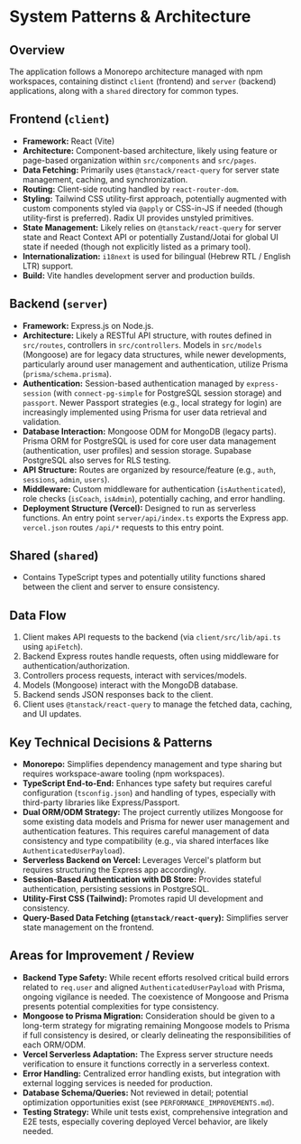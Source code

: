 # System Patterns & Architecture

## Overview

The application follows a Monorepo architecture managed with npm workspaces, containing distinct `client` (frontend) and `server` (backend) applications, along with a `shared` directory for common types.

## Frontend (`client`)

*   **Framework:** React (Vite)
*   **Architecture:** Component-based architecture, likely using feature or page-based organization within `src/components` and `src/pages`.
*   **Data Fetching:** Primarily uses `@tanstack/react-query` for server state management, caching, and synchronization.
*   **Routing:** Client-side routing handled by `react-router-dom`.
*   **Styling:** Tailwind CSS utility-first approach, potentially augmented with custom components styled via `@apply` or CSS-in-JS if needed (though utility-first is preferred). Radix UI provides unstyled primitives.
*   **State Management:** Likely relies on `@tanstack/react-query` for server state and React Context API or potentially Zustand/Jotai for global UI state if needed (though not explicitly listed as a primary tool).
*   **Internationalization:** `i18next` is used for bilingual (Hebrew RTL / English LTR) support.
*   **Build:** Vite handles development server and production builds.

## Backend (`server`)

*   **Framework:** Express.js on Node.js.
*   **Architecture:** Likely a RESTful API structure, with routes defined in `src/routes`, controllers in `src/controllers`. Models in `src/models` (Mongoose) are for legacy data structures, while newer developments, particularly around user management and authentication, utilize Prisma (`prisma/schema.prisma`).
*   **Authentication:** Session-based authentication managed by `express-session` (with `connect-pg-simple` for PostgreSQL session storage) and `passport`. Newer Passport strategies (e.g., local strategy for login) are increasingly implemented using Prisma for user data retrieval and validation.
*   **Database Interaction:** Mongoose ODM for MongoDB (legacy parts). Prisma ORM for PostgreSQL is used for core user data management (authentication, user profiles) and session storage. Supabase PostgreSQL also serves for RLS testing.
*   **API Structure:** Routes are organized by resource/feature (e.g., `auth`, `sessions`, `admin`, `users`).
*   **Middleware:** Custom middleware for authentication (`isAuthenticated`), role checks (`isCoach`, `isAdmin`), potentially caching, and error handling.
*   **Deployment Structure (Vercel):** Designed to run as serverless functions. An entry point `server/api/index.ts` exports the Express app. `vercel.json` routes `/api/*` requests to this entry point.

## Shared (`shared`)

*   Contains TypeScript types and potentially utility functions shared between the client and server to ensure consistency.

## Data Flow

1.  Client makes API requests to the backend (via `client/src/lib/api.ts` using `apiFetch`).
2.  Backend Express routes handle requests, often using middleware for authentication/authorization.
3.  Controllers process requests, interact with services/models.
4.  Models (Mongoose) interact with the MongoDB database.
5.  Backend sends JSON responses back to the client.
6.  Client uses `@tanstack/react-query` to manage the fetched data, caching, and UI updates.

## Key Technical Decisions & Patterns

*   **Monorepo:** Simplifies dependency management and type sharing but requires workspace-aware tooling (npm workspaces).
*   **TypeScript End-to-End:** Enhances type safety but requires careful configuration (`tsconfig.json`) and handling of types, especially with third-party libraries like Express/Passport.
*   **Dual ORM/ODM Strategy:** The project currently utilizes Mongoose for some existing data models and Prisma for newer user management and authentication features. This requires careful management of data consistency and type compatibility (e.g., via shared interfaces like `AuthenticatedUserPayload`).
*   **Serverless Backend on Vercel:** Leverages Vercel's platform but requires structuring the Express app accordingly.
*   **Session-Based Authentication with DB Store:** Provides stateful authentication, persisting sessions in PostgreSQL.
*   **Utility-First CSS (Tailwind):** Promotes rapid UI development and consistency.
*   **Query-Based Data Fetching (`@tanstack/react-query`):** Simplifies server state management on the frontend.

## Areas for Improvement / Review

*   **Backend Type Safety:** While recent efforts resolved critical build errors related to `req.user` and aligned `AuthenticatedUserPayload` with Prisma, ongoing vigilance is needed. The coexistence of Mongoose and Prisma presents potential complexities for type consistency.
*   **Mongoose to Prisma Migration:** Consideration should be given to a long-term strategy for migrating remaining Mongoose models to Prisma if full consistency is desired, or clearly delineating the responsibilities of each ORM/ODM.
*   **Vercel Serverless Adaptation:** The Express server structure needs verification to ensure it functions correctly in a serverless context.
*   **Error Handling:** Centralized error handling exists, but integration with external logging services is needed for production.
*   **Database Schema/Queries:** Not reviewed in detail; potential optimization opportunities exist (see `PERFORMANCE_IMPROVEMENTS.md`).
*   **Testing Strategy:** While unit tests exist, comprehensive integration and E2E tests, especially covering deployed Vercel behavior, are likely needed.
